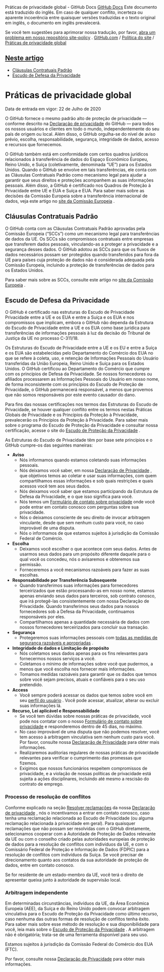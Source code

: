 Práticas de privacidade global - GitHub Docs
[GitHub Docs](/pt)
Este documento está traduzido do inglês. Em caso de qualquer conflito, incerteza ou aparente incoerência entre quaisquer versões traduzidas e o texto original em inglês, o documento em inglês prevalecerá.

Se você tem sugestões para aprimorar nossa tradução, por favor,
[abra um problema em nosso repositório site-policy](https://github.com/github/site-policy/issues)
.
[GitHub.com](/pt/github)
/
[Política do site](/pt/github/site-policy)
/
[Práticas de privacidade global](/pt/github/site-policy/global-privacy-practices)

## [Neste artigo](#in-this-article)
- [Cláusulas Contratuais Padrão](#standard-contractual-clauses)
- [Escudo de Defesa da Privacidade](#privacy-shield-framework)

# Práticas de privacidade global

Data de entrada em vigor: 22 de Julho de 2020

O GitHub fornece o mesmo padrão alto de proteção de privacidade — conforme descrito na
[Declaração de privacidade](/pt/github/site-policy/github-privacy-statement#githubs-global-privacy-practices)
do GitHub — para todos os nossos usuários e clientes em todo o mundo, independentemente do seu país de origem ou local. Além disso, o GitHub orgulha-se do nível de aviso prévio, escolha, responsabilidade, segurança, integridade de dados, acesso e recursos que fornecemos.

O GitHub também está em conformidade com certos quadros jurídicos relacionados à transferência de dados do Espaço Econômico Europeu, Reino Unido, e Suíça (coletivamente, denominada “UE”) para os Estados Unidos. Quando o GitHub se envolve em tais transferências, ele conta com as Cláusulas Contratuais Padrão como mecanismo legal para ajudar a garantir que seus direitos e proteções acompanhem as suas informações pessoais. Além disso, a GitHub é certificado nos Quadros de Proteção à Privacidade entre UE e EUA e Suíça e EUA. Para saber mais sobre as decisões da Comissão Europeia sobre a transferência internacional de dados, veja este artigo no
[site da Comissão Europeia](https://ec.europa.eu/info/law/law-topic/data-protection/international-dimension-data-protection_en)
.

## Cláusulas Contratuais Padrão

O GitHub conta com as Cláusulas Contratuais Padrão aprovadas pela Comissão Europeia (“SCCs”) como um mecanismo legal para transferências de dados da UE. Os SCCs são compromissos contratuais entre empresas que transferem dados pessoais, vinculando-as a proteger a privacidade e a segurança desses dados. O GitHub adotou as SCCs para que os fluxos de dados necessários possam ser protegidos quando transferidos para fora da UE para países cuja proteção de dados não é considerada adequada pela Comissão Europeia, incluindo a proteção de transferências de dados para os Estados Unidos.

Para saber mais sobre as SCCs, consulte este artigo no
[site da Comissão Europeia](https://ec.europa.eu/info/law/law-topic/data-protection/international-dimension-data-protection/standard-contractual-clauses-scc_en)
.

## Escudo de Defesa da Privacidade

O GitHub é certificado nas estruturas do Escudo de Privacidade Privacidade entre a UE e os EUA e entre a Suíça e os EUA e nos compromissos que implicam, embora o GitHub não dependa da Estrutura do Escudo de Privacidade entre a UE e os EUA como base jurídica para transferências de informações pessoais à luz da decisão do Tribunal de Justiça da UE no processo C-311/18.

Os Estruturas do Escudo de Privacidade entre a UE e os EU e entre a Suíça e os EUA são estabelecidas pelo Departamento do Comércio dos EUA no que se refere à coleta, uso, e retenção de Informações Pessoais do Usuário transferidas da União Europeia, Reino Unido e Suíça para os Estados Unidos. O GitHub certificou ao Departamento do Comércio que cumpre com os princípios de Defesa da Privacidade. Se nossos fornecedores ou afiliados processarem as Informações Pessoais do Usuário em nosso nome, de forma inconsistente com os princípios do Escudo de Proteção de Privacidade, o GitHub permanecerá responsável, a menos que provemos que não somos responsáveis por este evento causador do dano.

Para fins das nossas certificações nos termos das Estruturas do Escudo de Privacidade, se houver qualquer conflito entre os termos nestas Práticas Globais de Privacidade e os Princípios da Proteção à Privacidade, prevalecerão os Princípios da Proteção à Privacidade. Para saber mais sobre o programa do Escudo de Proteção da Privacidade e consultar nossa certificação, acesse o site do
[Escudo de Proteção da Privacidade](https://www.privacyshield.gov/)
.

As Estruturas do Escudo de Privacidade têm por base sete princípios e o GitHub cumpre-os das seguintes maneiras:

- **Aviso**
	- Nós informamos quando estamos coletando suas informações pessoais.
	- Nós deixamos você saber, em nossa
[Declaração de Privacidade](/pt/articles/github-privacy-statement)
, que objetivos temos ao coletar e usar suas informações, com quem compartilhamos essas informações e sob quais restrições e quais acessos você tem aos seus dados.
	- Nós deixamos você saber que estamos participando da Estrutura de Defesa da Privacidade, e o que isso significa para você.
	- Nós temos um
[Formulário de contato sobre privacidade](https://github.com/contact/privacy)
onde você pode entrar em contato conosco com perguntas sobre sua privacidade.
	- Nós o deixamos consciente de seu direito de invocar arbitragem vinculante, desde que sem nenhum custo para você, no caso improvável de uma disputa.
	- Nós o informamos de que estamos sujeitos à jurisdição da Comissão Federal de Comércio.
- **Escolha**
	- Deixamos você escolher o que acontece com seus dados. Antes de usarmos seus dados para um propósito diferente daquele para o qual você os concedeu, nós o avisaremos e obteremos sua permissão.
	- Forneceremos a você mecanismos razoáveis para fazer as suas escolhas.
- **Responsabilidade por Transferência Subsequente**
	- Quando transferimos suas informações para fornecedores terceirizados que estão processando-as em nosso nome, estamos apenas enviando seus dados para terceiros, sob contrato conosco, que irá protegê-las consistentemente com nossa Declaração de Privacidade. Quando transferimos seus dados para nossos fornecedores sob a Defesa da Privacidade, continuamos responsáveis por eles.
	- Compartilhamos apenas a quantidade necessária de dados com nossos fornecedores terceirizados para concluir sua transação.
- **Segurança**
	- Protegeremos suas informações pessoais com
[todas as medidas de segurança razoáveis e apropriadas](https://github.com/security)
.
- **Integridade de dados e Limitação de propósito**
	- Nós coletamos seus dados apenas para os fins relevantes para fornecermos nossos serviços a você.
	- Coletamos o mínimo de informações sobre você que pudermos, a menos que você escolha nos fornecer mais informações.
	- Tomamos medidas razoáveis para garantir que os dados que temos sobre você sejam precisos, atuais e confiáveis para o seu uso pretendido.
- **Access**
	- Você sempre poderá acessar os dados que temos sobre você em seu
[perfil do usuário](https://github.com/settings/profile)
. Você pode acessar, atualizar, alterar ou excluir suas informações lá.
- **Recurso, Lei aplicável e Responsabilidade**
	- Se você tem dúvidas sobre nossas práticas de privacidade, você pode nos contatar com o nosso
[Formulário de contato sobre privacidade](https://github.com/contact/privacy)
e responderemos dentro de 45 dias, no máximo.
	- No caso improvável de uma disputa que não podemos resolver, você tem acesso à arbitragem vinculativa sem nenhum custo para você. Por favor, consulte nossa
[Declaração de Privacidade](/pt/articles/github-privacy-statement)
para obter mais informações.
	- Realizaremos auditorias regulares de nossas práticas de privacidade relevantes para verificar o cumprimento das promessas que fizemos.
	- Exigimos que nossos funcionários respeitem compromissos de privacidade, e a violação de nossas políticas de privacidade está sujeita a ações disciplinares, incluindo até mesmo a rescisão do contrato de emprego.

### Processo de resolução de conflitos

Conforme explicado na seção
[Resolver reclamações](/pt/github/site-policy/github-privacy-statement#resolving-complaints)
da nossa
[Declaração de privacidade](/pt/github/site-policy/github-privacy-statement)
, nós o incentivamos a entrar em contato conosco, caso tenha uma reclamação relacionada ao Escudo de Privacidade (ou alguma reclamação relacionada à privacidade em geral). Para quaisquer reclamações que não possam ser resolvidas com o GitHub diretamente, selecionamos cooperar com a Autoridade de Proteção de Dados relevante da UE ou com o conselho criado pelas autoridades europeias de proteção de dados para a resolução de conflitos com indivíduos da UE, e com o Comissário Federal de Proteção e Informação de Dados (FDPIC) para a resolução de conflitos com indivíduos da Suíça. Se você precisar de direcionamento quanto aos contatos da sua autoridade de proteção de dados, entre em contato conosco.

Se for residente de um estado-membro da UE, você terá o direito de apresentar queixa junto à autoridade de supervisão local.

### Arbitragem independente

Em determinadas circunstâncias, indivíduos da UE, da Área Econômica Europeia (AEE), da Suíça e do Reino Unido podem convocar arbitragem vinculativa para o Escudo de Proteção da Privacidade como último recurso, caso nenhuma das outras formas de resolução de conflitos tenha êxito. Para saber mais sobre esse método de resolução e sua disponibilidade para você, leia mais sobre o
[Escudo de Proteção da Privacidade](https://www.privacyshield.gov/article?id=ANNEX-I-introduction)
. A arbitragem não é obrigatória; trata-se de uma ferramenta disponível para seu uso.

Estamos sujeitos à jurisdição da Comissão Federal do Comércio dos EUA (FTC).

Por favor, consulte nossa
[Declaração de Privacidade](/pt/articles/github-privacy-statement)
para obter mais informações.
